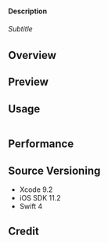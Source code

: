 
#### Description

###### Subtitle

## Overview


## Preview


## Usage
```swift
```

## Performance


## Source Versioning
* Xcode 9.2
* iOS SDK 11.2
* Swift 4

## Credit
